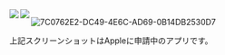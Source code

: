 
<a href="https://github.com/anuraghazra/github-readme-stats">
  <img align="left" src="https://github-readme-stats.vercel.app/api?username=kurisu-seima&count_private=true&show_icons=true" />
</a>
<a href="https://github.com/anuraghazra/github-readme-stats">
  <img align="left" src="https://github-readme-stats.vercel.app/api/top-langs/?username=kurisu-seima" />
</a>

![7C0762E2-DC49-4E6C-AD69-0B14DB2530D7](https://user-images.githubusercontent.com/74137008/115740050-6b5dde80-a3c9-11eb-96fb-79c1de54d136.png)

上記スクリーンショットはAppleに申請中のアプリです。
